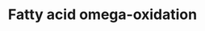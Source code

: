---
annotations:
- id: PW:0001253
  parent: classic metabolic pathway
  type: Pathway Ontology
  value: fatty acid omega degradation pathway
authors:
- Evelo
- MaintBot
- Thomas
- Christine Chichester
- Eweitz
- Egonw
citedin:
- link: PMC5075206
  title: Hepatic transcriptome implications for palm fruit juice deterrence of type
    2 diabetes mellitus in young male Nile rats (2016)
description: ''
last-edited: 2021-05-23
organisms:
- Mus musculus
redirect_from:
- /index.php/Pathway:WP33
- /instance/WP33
- /instance/WP33_rr124578
revision: r124578
schema-jsonld:
- '@context': https://schema.org/
  '@id': https://wikipathways.github.io/pathways/WP33.html
  '@type': Dataset
  creator:
    '@type': Organization
    name: WikiPathways
  description: ''
  keywords:
  - Adh4
  - Adh7
  - Aldh1a1
  - Aldh2
  - Cyp1a1
  - Cyp1a2
  - Cyp2e1
  license: CC0
  name: Fatty acid omega-oxidation
seo: CreativeWork
title: Fatty acid omega-oxidation
wpid: WP33
---